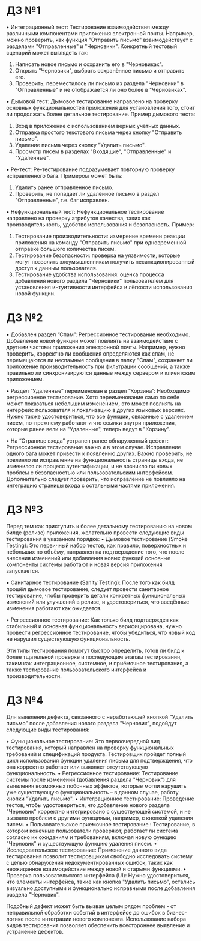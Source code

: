 # ДЗ №1

•	Интеграционный тест:
Тестирование взаимодействия между различными компонентами приложения электронной почты. Например, можно проверить, как функция "Отправить письмо" взаимодействует с разделами "Отправленные" и "Черновики". Конкретный тестовый сценарий может выглядеть так:
1. Написать новое письмо и сохранить его в "Черновиках".
2. Открыть "Черновики", выбрать сохранённое письмо и отправить его.
3. Проверить, переместилось ли письмо из раздела "Черновики" в "Отправленные" и не отображается ли оно более в "Черновиках".
   
•	Дымовой тест:
Дымовое тестирование направлено на проверку основных функциональностей приложения для установления того, стоит ли продолжать более детальное тестирование. Пример дымового теста:
1. Вход в приложение с использованием верных учётных данных.
2. Отправка простого текстового письма через кнопку "Отправить письмо".
3. Удаление письма через кнопку "Удалить письмо".
4. Просмотр писем в разделах "Входящие", "Отправленные" и "Удаленные".
   
•	Ре-тест:
Ре-тестирование подразумевает повторную проверку исправленного бага. Примером может быть:
1. Удалить ранее отправленное письмо.
2. Проверить, не попадает ли удалённое письмо в раздел "Отправленные", т.е. баг исправлен.
   
•	Нефункциональный тест:
Нефункциональное тестирование направлено на проверку атрибутов качества, таких как производительность, удобство использования и безопасность. Пример:
1. Тестирование производительности: измерение времени реакции приложения на команду "Отправить письмо" при одновременной отправке большого количества писем.
2. Тестирование безопасности: проверка на уязвимости, которые могут позволить злоумышленникам получить несанкционированный доступ к данным пользователя.
3. Тестирование удобства использования: оценка процесса добавления нового раздела "Черновики" пользователем для установления интуитивности интерфейса и лёгкости использования новой функции.

# ДЗ №2
•	Добавлен раздел “Спам”: Регрессионное тестирование необходимо. Добавление новой функции может повлиять на взаимодействие с другими частями приложения электронной почты. Например, нужно проверить, корректно ли сообщения определяются как спам, не перемещаются ли неспамные сообщения в папку "Спам", сохраняет ли приложение производительность при фильтрации сообщений, а также правильно ли синхронизируются данные между сервером и клиентским приложением.

•	Раздел “Удаленные” переименован в раздел “Корзина”: Необходимо регрессионное тестирование. Хотя переименование само по себе может показаться небольшим изменением, это может повлиять на интерфейс пользователя и локализацию в других языковых версиях. Нужно также удостовериться, что все функции, связанные с удалением писем, по-прежнему работают и что ссылки внутри приложения, которые ранее вели на "Удаленные", теперь ведут в "Корзину".

•	На “Странице входа” устранен ранее обнаруженный дефект: Регрессионное тестирование важно и в этом случае. Исправление одного бага может привести к появлению других. Важно проверить, не повлияло ли исправление на функциональность страницы входа, не изменился ли процесс аутентификации, и не возникло ли новых проблем с безопасностью или пользовательским интерфейсом. Дополнительно следует проверить, что исправление не повлияло на интеграцию страницы входа с остальными частями приложения.

# ДЗ №3
Перед тем как приступить к более детальному тестированию на новом билде (релизе) приложения, желательно провести следующие виды тестирования в указанном порядке:
•	Дымовое тестирование (Smoke Testing): Это первичный набор тестов, как правило, поверхностных и небольших по объёму, направлен на подтверждение того, что после внесения изменений или добавления новых функций основные компоненты системы работают и новая версия приложения запускается.

•	Санитарное тестирование (Sanity Testing): После того как билд прошёл дымовое тестирование, следует провести санитарное тестирование, чтобы проверить детали конкретных функциональных изменений или улучшений в релизе, и удостовериться, что введённые изменения работают как ожидается.

•	 Регрессионное тестирование: Как только билд подтвержден как стабильный и основная функциональность верифицирована, нужно провести регрессионное тестирование, чтобы убедиться, что новый код не нарушил существующую функциональность.

Эти типы тестирования помогут быстро определить, готов ли билд к более тщательной проверке и последующим этапам тестирования, таким как интеграционное, системное, и приёмочное тестирования, а также тестирование пользовательского интерфейса и производительности.

# ДЗ №4
Для выявления дефекта, связанного с неработающей кнопкой "Удалить письмо" после добавления нового раздела "Черновик", подойдут следующие виды тестирования:

•	Функциональное тестирование: Это первоочередной вид тестирования, который направлен на проверку функциональных требований и спецификаций продукта. Тестировщик пройдет полный цикл использования функции удаления письма для подтверждения, что она корректно работает или выявляет отсутствующую функциональность. 
•	Регрессионное тестирование: Тестирование системы после изменений (добавления раздела "Черновик") для выявления возможных побочных эффектов, которые могли нарушить уже существующую функциональность – в данном случае, работу кнопки "Удалить письмо".
•	Интеграционное тестирование: Проведение тестов, чтобы удостовериться, что добавление нового раздела "Черновик" корректно интегрировано с существующей системой, и не вызвало проблем с другими функциями, например, с кнопкой удаления писем.
•	Пользовательское приемочное тестирование : Тестирование, в котором конечные пользователи проверяют, работает ли система согласно их ожиданиям и требованиям, включая новую функцию "Черновик" и существующую функцию удаления писем.
•	Исследовательское тестирование: Применение данного вида тестирования позволит тестировщикам свободно исследовать систему с целью обнаружения недокументированных ошибок, таких как неожиданное взаимодействие между новой и старыми функциями.
•	Проверка пользовательского интерфейса (UI): Нужно удостовериться, что элементы интерфейса, такие как кнопка "Удалить письмо", остались визуально доступными и функционально исправными после добавления раздела "Черновик".

Подобный дефект может быть вызван целым рядом проблем - от неправильной обработки событий в интерфейсе до ошибок в бизнес-логике после интеграции нового компонента. Использование набора видов тестирования позволяет обеспечить всестороннее выявление и устранение дефектов.
